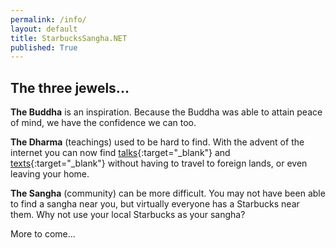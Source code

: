 ```yaml
---
permalink: /info/
layout: default
title: StarbucksSangha.NET
published: True
---
```

## The three jewels...

<b>The Buddha</b> is an inspiration. Because the Buddha was able to attain peace of mind, we have the confidence we can too.

<b>The Dharma</b> (teachings) used to be hard to find. With the advent of the internet you can now find [talks](https://www.dhammatalks.org/mp3_collections_index.html){:target="_blank"} and [texts](https://www.dhammatalks.org/suttas/index.html){:target="_blank"} without having to travel to foreign lands, or even leaving your home.

<b>The Sangha</b> (community) can be more difficult. You may not have been able to find a sangha near you, but virtually everyone has a Starbucks near them. Why not use your local Starbucks as your sangha?

More to come...

